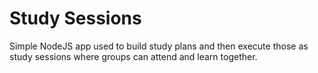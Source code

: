 # Study Sessions

Simple NodeJS app used to build study plans and then execute those as study sessions where groups can attend and learn together.
